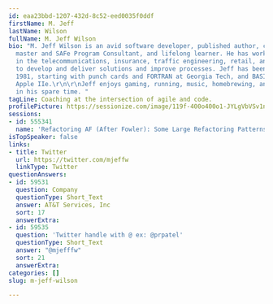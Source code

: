 ```yaml
---
id: eaa23bbd-1207-432d-8c52-eed0035f0ddf
firstName: M. Jeff
lastName: Wilson
fullName: M. Jeff Wilson
bio: "M. Jeff Wilson is an avid software developer, published author, certified scrum
  master and SAFe Program Consultant, and lifelong learner. He has worked with teams
  in the telecommunications, insurance, traffic engineering, retail, and other industries
  to develop and deliver solutions and improve processes. Jeff has been coding since
  1981, starting with punch cards and FORTRAN at Georgia Tech, and BASIC on a friend’s
  Apple IIe.\r\n\r\nJeff enjoys gaming, running, music, homebrewing, and, yes, coding
  in his spare time. "
tagLine: Coaching at the intersection of agile and code.
profilePicture: https://sessionize.com/image/119f-400o400o1-JYLgVbVSv1nSLoRgff8ab7.jpeg
sessions:
- id: 555341
  name: 'Refactoring AF (After Fowler): Some Large Refactoring Patterns'
isTopSpeaker: false
links:
- title: Twitter
  url: https://twitter.com/mjeffw
  linkType: Twitter
questionAnswers:
- id: 59531
  question: Company
  questionType: Short_Text
  answer: AT&T Services, Inc
  sort: 17
  answerExtra: 
- id: 59535
  question: 'Twitter handle with @ ex: @prpatel'
  questionType: Short_Text
  answer: "@mjefffw"
  sort: 21
  answerExtra: 
categories: []
slug: m-jeff-wilson

---
```

